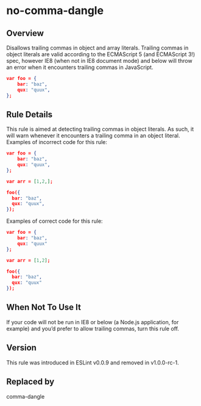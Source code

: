 
# no-comma-dangle
## Overview

Disallows trailing commas in object and array literals.
Trailing commas in object literals are valid according to the ECMAScript 5 (and ECMAScript 3!) spec, however IE8 (when not in IE8 document mode) and below will throw an error when it encounters trailing commas in JavaScript.

```json
var foo = {
    bar: "baz",
    qux: "quux",
};
```
## Rule Details
This rule is aimed at detecting trailing commas in object literals. As such, it will warn whenever it encounters a trailing comma in an object literal.
Examples of incorrect code for this rule:

```json
var foo = {
    bar: "baz",
    qux: "quux",
};

var arr = [1,2,];

foo({
  bar: "baz",
  qux: "quux",
});
```
Examples of correct code for this rule:

```json
var foo = {
    bar: "baz",
    qux: "quux"
};

var arr = [1,2];

foo({
  bar: "baz",
  qux: "quux"
});
```
## When Not To Use It
If your code will not be run in IE8 or below (a Node.js application, for example) and you’d prefer to allow trailing commas, turn this rule off.
## Version
This rule was introduced in ESLint v0.0.9
                 and removed in v1.0.0-rc-1.

## Replaced by
comma-dangle